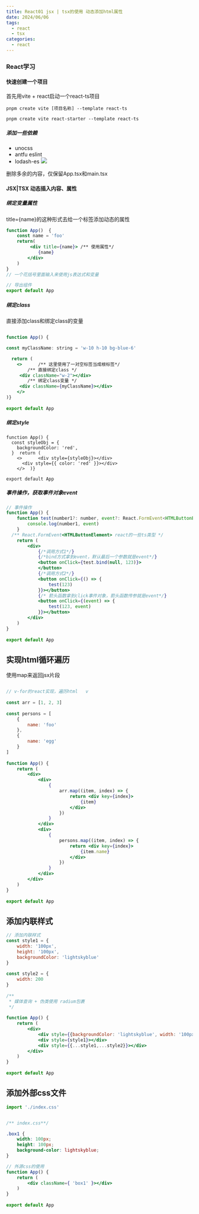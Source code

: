 ```yaml
---
title: React01 jsx | tsx的使用 动态添加html属性
date: 2024/06/06
tags:
  - react
  - tsx
categories:
  - react
---
```


### React学习

#### 快速创建一个项目

首先用vite + react启动一个react-ts项目

``` shell
pnpm create vite [项目名称] --template react-ts

pnpm create vite react-starter --template react-ts

```

##### 添加一些依赖

- unocss
- antfu eslint
- lodash-es
![](https://raw.githubusercontent.com/InsHomePgup/pic_go_img/main/blog/20250106164408392.png)

删除多余的内容，仅保留App.tsx和main.tsx

####  JSX|TSX 动态插入内容、属性



##### 绑定变量属性
title={name}的这种形式去给一个标签添加动态的属性

``` jsx
function App()  {  
	const name = 'foo'
	return(
		 <div title={name}> /** 使用属性*/
			{name}
		</div>
	)
}
// 一个花括号里面输入来使用js表达式和变量

// 导出组件
export default App

```

##### 绑定class

直接添加class和绑定class的变量

```jsx

function App() {  

const myClassName: string = 'w-10 h-10 bg-blue-6'

  return (  
    <>      /** 这里使用了一对空标签当成根标签*/
	    /** 直接绑定class */
     <div className="w-2"></div>  
	    /** 绑定class变量 */
     <div className={myClassName}></div>
    </>  
)}  
  
export default App

```

##### 绑定style

``` tsx
function App() {  
  const styleObj = {  
    backgroundColor: 'red',  
  }  return (  
    <>      <div style={styleObj}></div>  
      <div style={{ color: 'red' }}></div>  
    </>  )}  
  
export default App
```



##### 事件操作，获取事件对象event


``` jsx
// 事件操作
function App() {  
    function test(number1?: number, event?: React.FormEvent<HTMLButtonElement>) {  
        console.log(number1, event)  
    }  
  /** React.FormEvent<HTMLButtonElement> react的一些ts类型 */
    return (  
        <div>  
            {/*调用方式1*/}  
            {/*bind方式拿到event，默认最后一个参数就是event*/}  
            <button onClick={test.bind(null, 123)}>  
            </button>  
            {/*调用方式2*/}  
            <button onClick={() => {  
                test(123)  
            }}></button>  
            {/* 箭头函数拿到click事件对象，箭头函数传参就是event*/}  
            <button onClick={(event) => {  
                test(123, event)  
            }}></button>  
        </div>  
    )  
}  
  
export default App
```

## 实现html循环遍历

使用map来返回jsx片段


``` jsx

// v-for的react实现，遍历html   v
  
const arr = [1, 2, 3]  
  
const persons = [  
    {  
        name: 'foo'  
    },  
    {  
        name: 'egg'  
    }  
]  
  
function App() {  
    return (  
        <div>  
            <div>  
                {  
                    arr.map((item, index) => {  
                        return <div key={index}>  
                            {item}  
                        </div>  
                    })  
                }  
            </div>  
            <div>  
                {  
                    persons.map((item, index) => {  
                        return <div key={index}>  
                            {item.name}  
                        </div>  
                    })  
                }  
            </div>  
        </div>  
    )  
}  
  
export default App

```

## 添加内联样式

``` jsx
// 添加内联样式  
const style1 = {  
    width: '100px',  
    height: '100px',  
    backgroundColor: 'lightskyblue'  
}  
  
const style2 = {  
    width: 200  
}  
  
/**  
 * 媒体查询 + 伪类使用 radium包裹  
 */  
  
function App() {  
    return (  
        <div>  
            <div style={{backgroundColor: 'lightskyblue', width: '100px', height: '50px'}}></div>  
            <div style={style1}></div>  
            <div style={{...style1,...style2}}></div>  
        </div>  
    )  
}  
  
export default App
```

## 添加外部css文件

``` js
import './index.css'
```

```css

/** index.css**/

.box1 {  
    width: 100px;  
    height: 100px;  
    background-color: lightskyblue;  
}

```

```jsx
// 外源css的使用
function App() {  
    return (  
        <div className={ 'box1' }></div>  
    )  
}  
  
export default App

```
